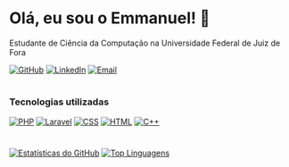 # Olá, eu sou o Emmanuel! 👋

Estudante de Ciência da Computação na Universidade Federal de Juiz de Fora

[![GitHub](https://img.shields.io/badge/GitHub-181717?logo=github&logoColor=white&style=for-the-badge)]((https://github.com/emmanueln4ssif/)) [![LinkedIn](https://img.shields.io/badge/LinkedIn-0A66C2?logo=linkedin&logoColor=white&style=for-the-badge)](www.linkedin.com/in/emmanuel-nassif-5537a8204) [![Email](https://img.shields.io/badge/Email-D14836?logo=gmail&logoColor=white&style=for-the-badge)](mailto:emmanuel.nassif@gmail.com)

#

### Tecnologias utilizadas

[![PHP](https://img.shields.io/badge/PHP-777BB4?logo=php&logoColor=white&style=for-the-badge)](https://php.net) [![Laravel](https://img.shields.io/badge/Laravel-FF2D20?logo=laravel&logoColor=white&style=for-the-badge)](https://laravel.com) [![CSS](https://img.shields.io/badge/CSS-1572B6?logo=css3&logoColor=white&style=for-the-badge)](https://developer.mozilla.org/en-US/docs/Web/CSS) [![HTML](https://img.shields.io/badge/HTML-E34F26?logo=html5&logoColor=white&style=for-the-badge)](https://developer.mozilla.org/en-US/docs/Web/HTML) [![C++](https://img.shields.io/badge/C++-00599C?logo=c%2B%2B&logoColor=white&style=for-the-badge)](https://isocpp.org)

# 
[![Estatísticas do GitHub](https://github-readme-stats.vercel.app/api?username=emmanueln4ssif&show_icons=true&theme=dark)](https://github.com/anuraghazra/github-readme-stats)
[![Top Linguagens](https://github-readme-stats.vercel.app/api/top-langs/?username=emmanueln4ssif&layout=compact&theme=dark)](https://github.com/anuraghazra/github-readme-stats)





